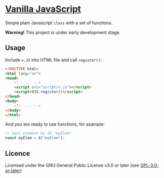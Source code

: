 # [Vanilla JavaScript](https://github.com/jyri78/v.JS)

Simple plain Javascript `class` with a set of functions.

**Warning!** This project is under early development stage.

## Usage

Include `v.JS` into HTML file and call `register()`:

```HTML
<!DOCTYPE html>
<html lang="en">
<head>
    <!-- ... -->
    <script src="script/v.js"></script>
    <script>VJS.register()</script>
</head>
<body>
    <!-- ... -->
</body>
</html>
```

And you are ready to use functions, for example:

```JavaScript
// Gets element by ID "myElem"
const myElem = $("myElem");
```

## Licence

Licensed under the GNU General Public License v3.0 or later (see [GPL-3.0-or-later](https://github.com/jyri78/v.JS/blob/master/LICENSE))
